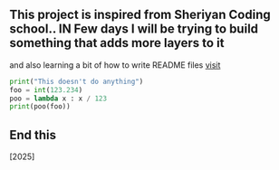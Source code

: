 ## This project is inspired from Sheriyan Coding school.. IN Few days I will be trying to build something that adds more layers to it
and also learning a bit of how to write README files [visit](https://youtube.com) 

``` Python
print("This doesn't do anything")
foo = int(123.234)
poo = lambda x : x / 123
print(poo(foo))
```

## End this
[2025] 
